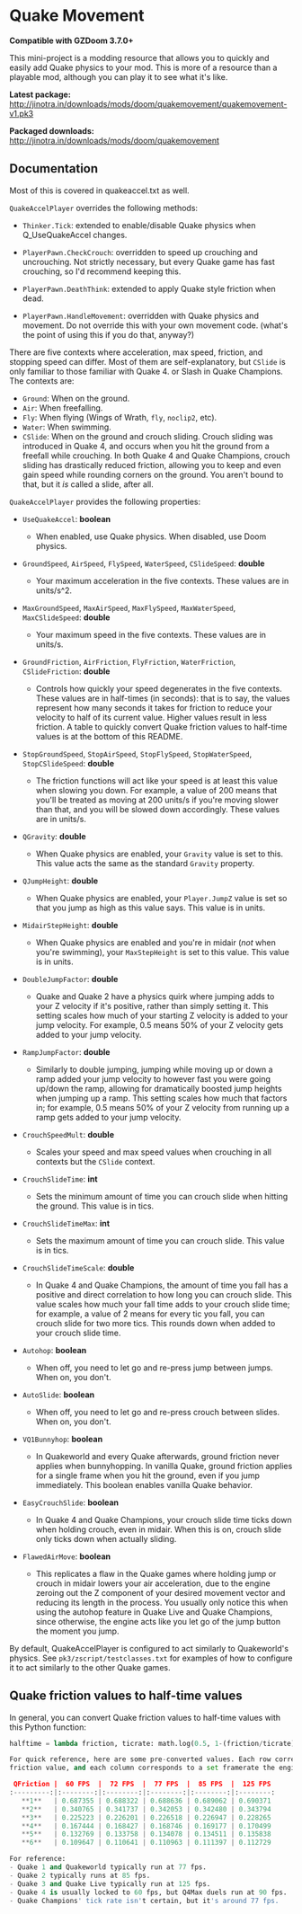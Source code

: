 # Quake Movement

**Compatible with GZDoom 3.7.0+**

This mini-project is a modding resource that allows you to quickly and easily add
Quake physics to your mod. This is more of a resource than a playable mod, although
you can play it to see what it's like.

**Latest package:** http://jinotra.in/downloads/mods/doom/quakemovement/quakemovement-v1.pk3

**Packaged downloads:** http://jinotra.in/downloads/mods/doom/quakemovement


## Documentation

Most of this is covered in quakeaccel.txt as well.

`QuakeAccelPlayer` overrides the following methods:

- `Thinker.Tick`: extended to enable/disable Quake physics when Q_UseQuakeAccel changes.
  
- `PlayerPawn.CheckCrouch`: overridden to speed up crouching and uncrouching. Not strictly
  necessary, but every Quake game has fast crouching, so I'd recommend keeping this.

- `PlayerPawn.DeathThink`: extended to apply Quake style friction when dead.

- `PlayerPawn.HandleMovement`: overridden with Quake physics and movement. Do not override
  this with your own movement code. (what's the point of using this if you do that, anyway?)


There are five contexts where acceleration, max speed, friction, and stopping speed can differ.
Most of them are self-explanatory, but `CSlide` is only familiar to those familiar with Quake 4.
or Slash in Quake Champions. The contexts are:

- `Ground`: When on the ground.
- `Air`: When freefalling.
- `Fly`: When flying (Wings of Wrath, `fly`, `noclip2`, etc).
- `Water`: When swimming.
- `CSlide`: When on the ground and crouch sliding. Crouch sliding was introduced in Quake 4,
  and occurs when you hit the ground from a freefall while crouching. In both Quake 4 and
  Quake Champions, crouch sliding has drastically reduced friction, allowing you to keep and
  even gain speed while rounding corners on the ground. You aren't bound to that, but it *is*
  called a slide, after all.


`QuakeAccelPlayer` provides the following properties:

- `UseQuakeAccel`: **boolean**
  - When enabled, use Quake physics. When disabled, use Doom physics.

- `GroundSpeed`, `AirSpeed`, `FlySpeed`, `WaterSpeed`, `CSlideSpeed`: **double**
  - Your maximum acceleration in the five contexts. These values are in units/s^2.

- `MaxGroundSpeed`, `MaxAirSpeed`, `MaxFlySpeed`, `MaxWaterSpeed`, `MaxCSlideSpeed`: **double**
  - Your maximum speed in the five contexts. These values are in units/s.

- `GroundFriction`, `AirFriction`, `FlyFriction`, `WaterFriction`, `CSlideFriction`: **double**
  - Controls how quickly your speed degenerates in the five contexts. These values are
    in half-times (in seconds): that is to say, the values represent how many seconds it
    takes for friction to reduce your velocity to half of its current value. Higher values
    result in less friction. A table to quickly convert Quake friction values to half-time
    values is at the bottom of this README.

- `StopGroundSpeed`, `StopAirSpeed`, `StopFlySpeed`, `StopWaterSpeed`, `StopCSlideSpeed`: **double**
  - The friction functions will act like your speed is at least this value when slowing you down.
    For example, a value of 200 means that you'll be treated as moving at 200 units/s if you're
    moving slower than that, and you will be slowed down accordingly. These values are in units/s.

- `QGravity`: **double**
  - When Quake physics are enabled, your `Gravity` value is set to this. This value
    acts the same as the standard `Gravity` property.

- `QJumpHeight`: **double**
  - When Quake physics are enabled, your `Player.JumpZ` value is set so that you jump
    as high as this value says. This value is in units.

- `MidairStepHeight`: **double**
  - When Quake physics are enabled and you're in midair (*not* when you're swimming),
    your `MaxStepHeight` is set to this value. This value is in units.

- `DoubleJumpFactor`: **double**
  - Quake and Quake 2 have a physics quirk where jumping adds to your Z velocity if it's
    positive, rather than simply setting it. This setting scales how much of your starting
    Z velocity is added to your jump velocity. For example, 0.5 means 50% of your Z velocity
    gets added to your jump velocity.

- `RampJumpFactor`: **double**
  - Similarly to double jumping, jumping while moving up or down a ramp added your jump velocity
    to however fast you were going up/down the ramp, allowing for dramatically boosted jump heights
    when jumping up a ramp. This setting scales how much that factors in; for example, 0.5 means
    50% of your Z velocity from running up a ramp gets added to your jump velocity.

- `CrouchSpeedMult`: **double**
  - Scales your speed and max speed values when crouching in all contexts but the `CSlide` context.

- `CrouchSlideTime`: **int**
  - Sets the minimum amount of time you can crouch slide when hitting the ground.
    This value is in tics.

- `CrouchSlideTimeMax`: **int**
  - Sets the maximum amount of time you can crouch slide. This value is in tics.

- `CrouchSlideTimeScale`: **double**
  - In Quake 4 and Quake Champions, the amount of time you fall has a positive and direct
    correlation to how long you can crouch slide. This value scales how much your fall time
    adds to your crouch slide time; for example, a value of 2 means for every tic you fall,
    you can crouch slide for two more tics. This rounds down when added to your crouch slide time.

- `Autohop`: **boolean**
  - When off, you need to let go and re-press jump between jumps. When on, you don't.

- `AutoSlide`: **boolean**
  - When off, you need to let go and re-press crouch between slides. When on, you don't.

- `VQ1Bunnyhop`: **boolean**
  - In Quakeworld and every Quake afterwards, ground friction never applies when bunnyhopping.
    In vanilla Quake, ground friction applies for a single frame when you hit the ground,
    even if you jump immediately. This boolean enables vanilla Quake behavior.

- `EasyCrouchSlide`: **boolean**
  - In Quake 4 and Quake Champions, your crouch slide time ticks down when holding crouch,
    even in midair. When this is on, crouch slide only ticks down when actually sliding.

- `FlawedAirMove`: **boolean**
  - This replicates a flaw in the Quake games where holding jump or crouch in midair lowers
    your air acceleration, due to the engine zeroing out the Z component of your desired
    movement vector and reducing its length in the process. You usually only notice this
    when using the autohop feature in Quake Live and Quake Champions, since otherwise, the
    engine acts like you let go of the jump button the moment you jump.

    
By default, QuakeAccelPlayer is configured to act similarly to Quakeworld's physics.
See `pk3/zscript/testclasses.txt` for examples of how to configure it to act similarly
to the other Quake games.


## Quake friction values to half-time values

In general, you can convert Quake friction values to half-time values with this Python function:

```python
halftime = lambda friction, ticrate: math.log(0.5, 1-(friction/ticrate))/ticrate```

For quick reference, here are some pre-converted values. Each row corresponds to a Quake
friction value, and each column corresponds to a set framerate the engine's physics could be running at.

 QFriction |  60 FPS  |  72 FPS  |  77 FPS  |  85 FPS  |  125 FPS
:---------:|:--------:|:--------:|:--------:|:--------:|:--------:
   **1**   | 0.687355 | 0.688322 | 0.688636 | 0.689062 | 0.690371
   **2**   | 0.340765 | 0.341737 | 0.342053 | 0.342480 | 0.343794
   **3**   | 0.225223 | 0.226201 | 0.226518 | 0.226947 | 0.228265
   **4**   | 0.167444 | 0.168427 | 0.168746 | 0.169177 | 0.170499
   **5**   | 0.132769 | 0.133758 | 0.134078 | 0.134511 | 0.135838
   **6**   | 0.109647 | 0.110641 | 0.110963 | 0.111397 | 0.112729

For reference:
- Quake 1 and Quakeworld typically run at 77 fps.
- Quake 2 typically runs at 85 fps.
- Quake 3 and Quake Live typically run at 125 fps.
- Quake 4 is usually locked to 60 fps, but Q4Max duels run at 90 fps.
- Quake Champions' tick rate isn't certain, but it's around 77 fps.